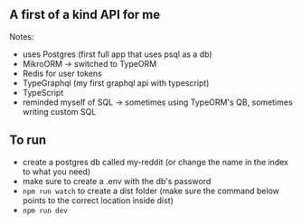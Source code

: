 ## A first of a kind API for me

Notes:
 - uses Postgres (first full app that uses psql as a db)
 - MikroORM -> switched to TypeORM
 - Redis for user tokens
 - TypeGraphql (my first graphql api with typescript)
 - TypeScript
 - reminded myself of SQL -> sometimes using TypeORM's QB, sometimes writing custom SQL
 

## To run

 - create a postgres db called my-reddit (or change the name in the index to what you need)
 - make sure to create a .env with the db's password
 - `npm run watch` to create a dist folder (make sure the command below points to the correct location inside dist)
 - `npm run dev`
